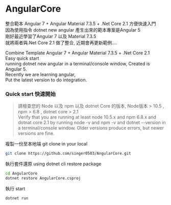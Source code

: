 # AngularCore
整合範本 Angular 7 + Angular Material 7.3.5 + .Net Core 2.1
方便快速入門<br>
因為使用指令 dotnet new angular 產生出來的範本專案是Angular 5 <br>
剛好最近學習了Angular 7 以及 Material 7.3.5 <br>
就將兩者與.Net Core 2.1 做了整合, 近期會再更新範例.... <br>

Combine Template Angular 7 + Angular Material 7.3.5 + .Net Core 2.1  <br>
Easy quick start  <br>
running dotnet new angular in a terminal/console window, Created is Angular 5.  <br>
Recently we are learning angular,  <br>
Put the latest version to do integration.  <br>

### Quick start 快速開始
>請檢查您的 Node 以及 npm 以及 dotnet Core 的版本, Node版本 > 10.5 , npm > 6.8 , dotnet core > 2.1<br>
Verify that you are running at least node 10.5.x and npm 6.8.x and dotnat core 2.1 by running node -v and npm -v and dotnet --version in a terminal/console window. Older versions produce errors, but newer versions are fine.

複製一份至本地端 git clone in your local 
 ```bash
git clone https://github.com/singer0503/AngularCore.git
 ```

執行套件還原 using dotnet cli restore package 
```bash
cd AngularCore
dotnet restore AngularCore.csproj
```

執行 start 
```bash
dotnet run
```

